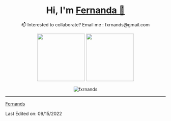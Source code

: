 <h1 align="center">Hi, I'm <a href="https://instagram.com/fxrnxnds/" target="blank">
Fernanda 👋</a></h1>

<p align="center">📫 Interested to collaborate? Email me : fxrnands@gmail.com</p>

  
<p align= "center">
  <img height= "150" src="https://github-readme-stats.vercel.app/api?username=fxrnands&theme=react&show_icons=true&include_all_commits=true" />
  <img height= "150" src="https://github-readme-stats.vercel.app/api/top-langs/?username=fxrnands&theme=react&layout=compact" />
</p>
<p margin-top:"40px" align="center"> <img src="https://komarev.com/ghpvc/?username=fxrnands" alt="fxrnands" /> </p>

------

[Fernands](https://github.com/fxrnands)

Last Edited on: 09/15/2022








